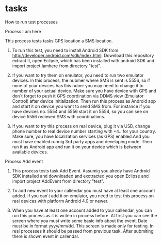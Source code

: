 tasks
=====
How to run test processes

Process I am here

  This process tests tasks GPS location a SMS location. 
  
  1. To run this test, you need to install Android SDK from http://developer.android.com/sdk/index.html. 
  Download this repository extract it, open Eclipse, which has been installed with android SDK and import project Iamhere from directory "test".
  
  2. If you want to try them on emulator, you need to run two emulator devices. In this process, the nubmer where SMS is sent is 5556, so if none of your devices has this nuber you may need to change it to number of your actual device.
  Make sure you have device with GPS and don´t forget to push it GPS coordination via DDMS view (Emulator Control) after device initialization.
  Then run this process as Android app and start it on device you want to send SMS from. For instance if you have devices no. 5554 and 5556 start it on 5554, so you can see on device 5556 recieved SMS with coordinations.
  
  3. If you want to try this process on real device, plug it via USB, change phone number to real device number starting with +4.. for your country.
  Make sure, you have localization services (as GPS) enabled.And you must have enabled runnig 3rd party apps and developing mode. 
  Then run it as Android app and run it on your device which is between available devices.
  
Process Add event

  1. This process tests task Add Event. Assumig you alredy have Android SDK installed and downloaded and exctracted you open Eclipse and import project AddEvent from directory "test".
  
  2. To add new event to your callendar you must have at least one account added. If you can´t add it on emulator, you need to test this process on real devices with platform Android 4.0 or newer.
  
  3. When you have at least one account added to your callendar, you can run this process as it is writen in process before. 
  At first you can see the screen where you must write some basic info about the event. Date must be in format yyyy/mm/dd. This screen is made only for testing.
  In real processes it should be passed from previous task.
  After submiting there is shown event in callendar.  
